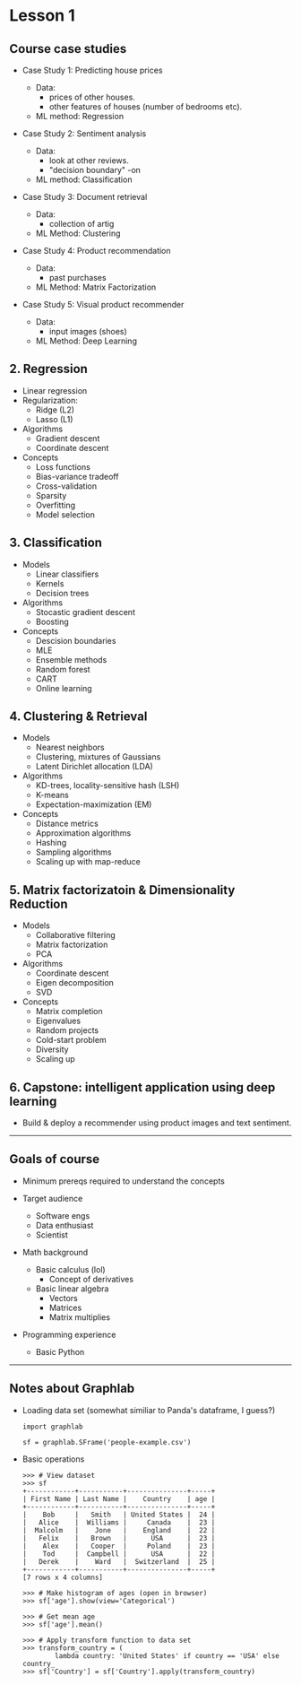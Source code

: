 # Lesson 1

## Course case studies

* Case Study 1: Predicting house prices
  * Data:
    * prices of other houses.
    * other features of houses (number of bedrooms etc).
  * ML method: Regression

* Case Study 2: Sentiment analysis
  * Data:
    * look at other reviews.
    * "decision boundary" -on
  * ML method: Classification

* Case Study 3: Document retrieval
  * Data:
    * collection of artig
  * ML Method: Clustering

* Case Study 4: Product recommendation
  * Data:
    * past purchases
  * ML Method: Matrix Factorization

* Case Study 5: Visual product recommender
  * Data:
    * input images (shoes)
  * ML Method: Deep Learning

## 2. Regression

* Linear regression
* Regularization:
  * Ridge (L2)
  * Lasso (L1)
* Algorithms
  * Gradient descent
  * Coordinate descent
* Concepts
  * Loss functions
  * Bias-variance tradeoff
  * Cross-validation
  * Sparsity
  * Overfitting
  * Model selection

## 3. Classification
  
* Models
  * Linear classifiers
  * Kernels
  * Decision trees
* Algorithms
  * Stocastic gradient descent
  * Boosting
* Concepts
  * Descision boundaries
  * MLE
  * Ensemble methods
  * Random forest
  * CART
  * Online learning

## 4. Clustering & Retrieval

* Models
  * Nearest neighbors
  * Clustering, mixtures of Gaussians
  * Latent Dirichlet allocation (LDA)
* Algorithms
  * KD-trees, locality-sensitive hash (LSH)
  * K-means
  * Expectation-maximization (EM)
* Concepts
  * Distance metrics
  * Approximation algorithms
  * Hashing
  * Sampling algorithms
  * Scaling up with map-reduce

## 5. Matrix factorizatoin & Dimensionality Reduction

* Models
  * Collaborative filtering
  * Matrix factorization
  * PCA
* Algorithms
  * Coordinate descent
  * Eigen decomposition
  * SVD
* Concepts
  * Matrix completion
  * Eigenvalues
  * Random projects
  * Cold-start problem
  * Diversity
  * Scaling up

## 6. Capstone: intelligent application using deep learning

* Build & deploy a recommender using product images and text sentiment.

---

## Goals of course

* Minimum prereqs required to understand the concepts

* Target audience
  * Software engs
  * Data enthusiast
  * Scientist

* Math background
  * Basic calculus (lol)
    * Concept of derivatives
  * Basic linear algebra
    * Vectors
    * Matrices
    * Matrix multiplies

* Programming experience
  * Basic Python

---

## Notes about Graphlab

* Loading data set (somewhat similiar to Panda's dataframe, I guess?)

  ```
  import graphlab

  sf = graphlab.SFrame('people-example.csv')
  ```

* Basic operations

  ```
  >>> # View dataset
  >>> sf
  +------------+-----------+---------------+-----+
  | First Name | Last Name |    Country    | age |
  +------------+-----------+---------------+-----+
  |    Bob     |   Smith   | United States |  24 |
  |   Alice    |  Williams |     Canada    |  23 |
  |  Malcolm   |    Jone   |    England    |  22 |
  |   Felix    |   Brown   |      USA      |  23 |
  |    Alex    |   Cooper  |     Poland    |  23 |
  |    Tod     |  Campbell |      USA      |  22 |
  |   Derek    |    Ward   |  Switzerland  |  25 |
  +------------+-----------+---------------+-----+
  [7 rows x 4 columns]

  >>> # Make histogram of ages (open in browser)
  >>> sf['age'].show(view='Categorical')

  >>> # Get mean age
  >>> sf['age'].mean()

  >>> # Apply transform function to data set
  >>> transform_country = (
          lambda country: 'United States' if country == 'USA' else country_
  >>> sf['Country'] = sf['Country'].apply(transform_country)
  ```
